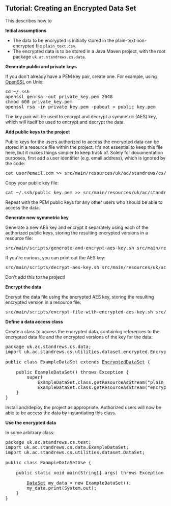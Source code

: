 ## Tutorial: Creating an Encrypted Data Set

This describes how to 

**Initial assumptions**

* The data to be encrypted is initially stored in the plain-text non-encrypted file <code>plain_text.csv</code>.
* The encrypted data is to be stored in a Java Maven project, with the root package <code>uk.ac.standrews.cs.data</code>.

**Generate public and private keys**

If you don't already have a PEM key pair, create one. For example, using [OpenSSL](https://www.openssl.org/docs/manmaster/man1/openssl-genrsa.html) on Unix:

<pre>cd ~/.ssh
openssl genrsa -out private_key.pem 2048
chmod 600 private_key.pem
openssl rsa -in private_key.pem -pubout > public_key.pem</pre>

The key pair will be used to encrypt and decrypt a symmetric (AES) key, which will itself be used to encrypt and decrypt the data.

**Add public keys to the project**

Public keys for the users authorized to access the encrypted data can be stored in a resource file within the project.
It's not essential to keep this file here, but it makes things simpler to keep track of. Solely for documentation
purposes, first add a user identifier (e.g. email address), which is ignored by the code:

<pre>cat user@email.com >> src/main/resources/uk/ac/standrews/cs/data/authorized_keys.txt</pre>

Copy your public key file:

<pre>cat ~/.ssh/public_key.pem >> src/main/resources/uk/ac/standrews/cs/data/authorized_keys.txt</pre>

Repeat with the PEM public keys for any other users who should be able to access the data. 

**Generate new symmetric key**

Generate a new AES key and encrypt it separately using each of the authorized public keys, storing the resulting
encrypted versions in a resource file:

<pre>src/main/scripts/generate-and-encrypt-aes-key.sh src/main/resources/uk/ac/standrews/cs/data/authorized_keys.txt src/main/resources/uk/ac/standrews/cs/data/encrypted_key.txt</pre>

If you're curious, you can print out the AES key:

<pre>src/main/scripts/decrypt-aes-key.sh src/main/resources/uk/ac/standrews/cs/data/encrypted_key.txt</pre>

Don't add this to the project!

**Encrypt the data**

Encrypt the data file using the encrypted AES key, storing the resulting encrypted version in a resource file:

<pre>src/main/scripts/encrypt-file-with-encrypted-aes-key.sh src/main/resources/uk/ac/standrews/cs/data/encrypted_key.txt plain_text.csv src/main/resources/uk/ac/standrews/cs/data/plain_text.csv.enc</pre>

**Define a data access class**

Create a class to access the encrypted data, containing references to the encrypted data file and the encrypted versions
of the key for the data:

<pre>package uk.ac.standrews.cs.data;
import uk.ac.standrews.cs.utilities.dataset.encrypted.EncryptedDataSet;

public class ExampleDataSet extends <a href="https://quicksilver.host.cs.st-andrews.ac.uk/apidocs/index.html?uk/ac/standrews/cs/utilities/dataset/encrypted/EncryptedDataSet">EncryptedDataSet</a> {

    public ExampleDataSet() throws Exception {
        super(
            ExampleDataSet.class.getResourceAsStream("plain_text.csv.enc"),
            ExampleDataSet.class.getResourceAsStream("encrypted_key.txt"));
    }
}</pre>

Install and/deploy the project as appropriate. Authorized users will now be able to be access the data by instantiating this class.

**Use the encrypted data**

In some arbitrary class:

<pre>package uk.ac.standrews.cs.test;
import uk.ac.standrews.cs.data.ExampleDataSet;
import uk.ac.standrews.cs.utilities.dataset.DataSet;

public class ExampleDataSetUse {

    public static void main(String[] args) throws Exception {

        <a href="https://quicksilver.host.cs.st-andrews.ac.uk/apidocs/index.html?uk/ac/standrews/cs/utilities/dataset/encrypted/EncryptedDataSet">DataSet</a> my_data = new ExampleDataSet();
        my_data.print(System.out);
    }
}</pre>
